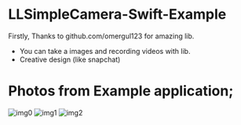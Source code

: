 # LLSimpleCamera-Swift-Example

Firstly, Thanks to github.com/omergul123 for amazing lib.

- You can take a images and recording videos with lib.
- Creative design (like snapchat)

# Photos from Example application;

![img0](https://raw.githubusercontent.com/strawb3rryx7/LLSimpleCamera-Swift-Example/master/images/img0.jpg)
![img1](https://raw.githubusercontent.com/strawb3rryx7/LLSimpleCamera-Swift-Example/master/images/img1.jpg)
![img2](https://raw.githubusercontent.com/strawb3rryx7/LLSimpleCamera-Swift-Example/master/images/img2.jpg)
